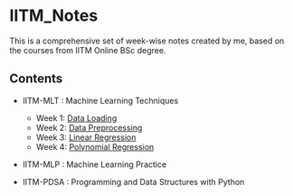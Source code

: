 # IITM_Notes

This is a comprehensive set of week-wise notes created by me, based on the courses from IITM Online BSc degree.

## Contents
- IITM-MLT : Machine Learning Techniques
    - Week 1: [Data Loading](./IITM-MLT/W1_Data_Loading)
    - Week 2: [Data Preprocessing](./IITM-MLT/W2_Data_Preprocessing)
    - Week 3: [Linear Regression](./IITM-MLT/W3_Linear_Regression)
    - Week 4: [Polynomial Regression](./IITM-MLT/W4_Polynomial_Regression)

- IITM-MLP : Machine Learning Practice
- IITM-PDSA : Programming and Data Structures with Python